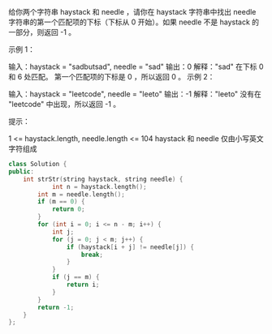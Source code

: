 给你两个字符串 haystack 和 needle ，请你在 haystack 字符串中找出 needle 字符串的第一个匹配项的下标（下标从 0 开始）。如果 needle 不是 haystack 的一部分，则返回  -1 。

示例 1：

输入：haystack = "sadbutsad", needle = "sad"
输出：0
解释："sad" 在下标 0 和 6 处匹配。
第一个匹配项的下标是 0 ，所以返回 0 。
示例 2：

输入：haystack = "leetcode", needle = "leeto"
输出：-1
解释："leeto" 没有在 "leetcode" 中出现，所以返回 -1 。
 

提示：

1 <= haystack.length, needle.length <= 104
haystack 和 needle 仅由小写英文字符组成

``` cpp
class Solution {
public:
    int strStr(string haystack, string needle) {
            int n = haystack.length();
        int m = needle.length();
        if (m == 0) {
            return 0;
        }
        for (int i = 0; i <= n - m; i++) {
            int j;
            for (j = 0; j < m; j++) {
                if (haystack[i + j] != needle[j]) {
                    break;
                }
            }
            if (j == m) {
                return i;
            }
        }
        return -1;
    }
};
```

